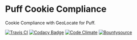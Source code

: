 # Puff Cookie Compliance

Cookie Compliance with GeoLocate for Puff.

[![Travis CI](https://api.travis-ci.org/eustasy/puff-cookiecompliance.svg?branch=master)](https://travis-ci.org/eustasy/puff-cookiecompliance)
[![Codacy Badge](https://api.codacy.com/project/badge/grade/52ccf33f32334e0f8239254e4c142310)](https://www.codacy.com/app/lewisgoddard/puff-cookiecompliance)
[![Code Climate](https://codeclimate.com/github/eustasy/puff-cookiecompliance/badges/gpa.svg)](https://codeclimate.com/github/eustasy/puff-cookiecompliance)
[![Bountysource](https://www.bountysource.com/badge/tracker?tracker_id=22270209)](https://www.bountysource.com/teams/eustasy/issues?tracker_ids=22270209)
